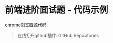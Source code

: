 # 前端进阶面试题 - 代码示例

<!-- 
1 2 5 6 先看
 -->

[chrome浏览器源代码](https://github.com/chromium/chromium)
> 在线打开github插件: GitHub Repositories

<inside-page :url="'https://zmx2321.github.io/blog_code/interview/interview-advanced'" />